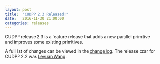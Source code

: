 ```yaml
---
layout: post
title:  "CUDPP 2.3 Released!"
date:   2016-11-30 21:00:00
categories: releases
---
```


CUDPP release 2.3 is a feature release that adds a new parallel primitive and improves some existing primitives. 

A full list of changes can be viewed in the [change log](http://cudpp.github.io/cudpp/2.2/changelog.html). The release czar for CUDPP 2.2 was [Leyuan Wang](https://github.com/Laurawly).
